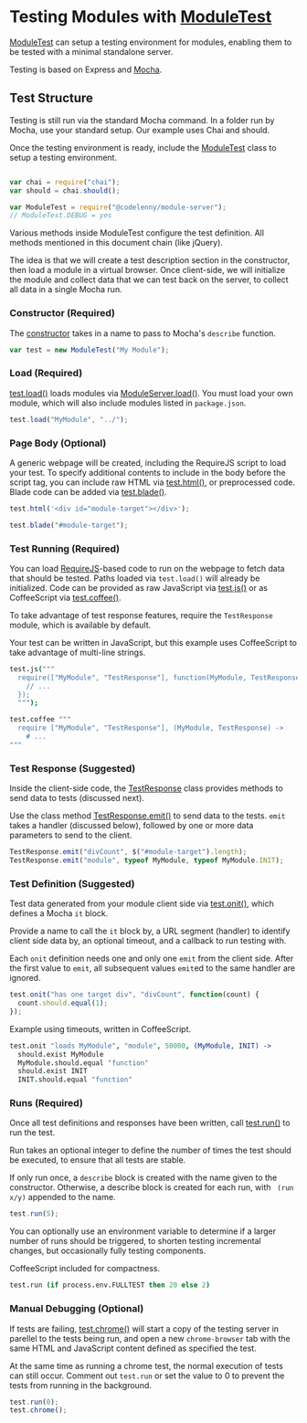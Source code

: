 # Testing Modules with [ModuleTest](../class/ModuleTest.html)


[ModuleTest](../class/ModuleTest.html) can setup a testing environment for modules, enabling
them to be tested with a minimal standalone server.

Testing is based on Express and [Mocha](https://mochajs.org/).

## Test Structure

Testing is still run via the standard Mocha command.  In a folder run by Mocha, use your
standard setup.  Our example uses Chai and should.

Once the testing environment is ready, include the [ModuleTest](../class/ModuleTest.html)
class to setup a testing environment.

```js

var chai = require("chai");
var should = chai.should();

var ModuleTest = require("@codelenny/module-server");
// ModuleTest.DEBUG = yes

```

Various methods inside ModuleTest configure the test definition.
All methods mentioned in this document chain (like jQuery).

The idea is that we will create a test description section in the constructor,
then load a module in a virtual browser.
Once client-side, we will initialize the module and collect data that we can test back on
the server, to collect all data in a single Mocha run.

### Constructor  (**Required**)

The [constructor](../class/ModuleTest.html#constructor-dynamic) takes in a name to pass to
Mocha's `describe` function.

```js
var test = new ModuleTest("My Module");
```

### Load (**Required**)

[test.load()](../class/ModuleTest.html#load-dynamic) loads modules via
[ModuleServer.load()](../class/ModuleServer.html#load-dynamic).  You must load your own module,
which will also include modules listed in `package.json`.

```js
test.load("MyModule", "../");
```

### Page Body (**Optional**)

A generic webpage will be created, including the RequireJS script to load your test.
To specify additional contents to include in the body before the script tag, you can include
raw HTML via [test.html()](../class/ModuleTest.html#html-dynamic), or preprocessed code.
Blade code can be added via [test.blade()](../class/ModuleTest.html#blade-dynamic).

```js
test.html('<div id="module-target"></div>');
```

```js
test.blade("#module-target");
```

### Test Running (**Required**)

You can load [RequireJS](http://requirejs.org/)-based code to run on the webpage to fetch
data that should be tested.  Paths loaded via `test.load()` will already be initialized.
Code can be provided as raw JavaScript via [test.js()](../class/ModuleTest.html#js-dynamic)
or as CoffeeScript via [test.coffee()](../class/ModuleTest.html#coffee-dynamic).

To take advantage of test response features, require the `TestResponse` module, which is
available by default.

Your test can be written in JavaScript, but this example uses CoffeeScript to take advantage
of multi-line strings.

```coffee
test.js("""
  require(["MyModule", "TestResponse"], function(MyModule, TestResponse){
    // ...
  });
  """);
```

```coffee
test.coffee """
  require ["MyModule", "TestResponse"], (MyModule, TestResponse) ->
    # ...
"""
```

### Test Response (**Suggested**)

Inside the client-side code, the [TestResponse](../class/TestResponse.html) class
provides methods to send data to tests (discussed next).

Use the class method [TestResponse.emit()](../class/TestResponse.html#emit-static) to send
data to the tests.  `emit` takes a handler (discussed below), followed by one or more data
parameters to send to the client.

```js
TestResponse.emit("divCount", $("#module-target").length);
TestResponse.emit("module", typeof MyModule, typeof MyModule.INIT);
```

### Test Definition (**Suggested**)

Test data generated from your module client side via
[test.onit()](../class/ModuleTest.html#onit-dynamic), which defines a Mocha `it` block.

Provide a name to call the `it` block by, a URL segment (handler) to identify client side
data by, an optional timeout, and a callback to run testing with.

Each `onit` definition needs one and only one `emit` from the client side.
After the first value to `emit`, all subsequent values `emit`ed to the same handler are ignored.

```js
test.onit("has one target div", "divCount", function(count) {
  count.should.equal(1);
});
```

Example using timeouts, written in CoffeeScript.

```coffee
test.onit "loads MyModule", "module", 50000, (MyModule, INIT) ->
  should.exist MyModule
  MyModule.should.equal "function"
  should.exist INIT
  INIT.should.equal "function"
```

### Runs (**Required**)

Once all test definitions and responses have been written,
call [test.run()](../class/ModuleTest.html#run-dynamic) to run the test.

Run takes an optional integer to define the number of times the test should be executed,
to ensure that all tests are stable.

If only run once, a `describe` block is created with the name given to the constructor.
Otherwise, a describe block is created for each run, with ` (run x/y)` appended to the name.

```js
test.run(5);
```

You can optionally use an environment variable to determine if a larger number of runs should
be triggered, to shorten testing incremental changes, but occasionally fully testing components.

CoffeeScript included for compactness.

```coffee
test.run (if process.env.FULLTEST then 20 else 2)
```

### Manual Debugging (**Optional**)

If tests are failing, [test.chrome()](../class/ModuleTest.html#chrome-dynamic) will start a
copy of the testing server in parellel to the tests being run, and open a new `chrome-browser`
tab with the same HTML and JavaScript content defined as specified the test.

At the same time as running a chrome test, the normal execution of tests can still occur.
Comment out `test.run` or set the value to 0 to prevent the tests from running
in the background.

```js
test.run(0);
test.chrome();
```
